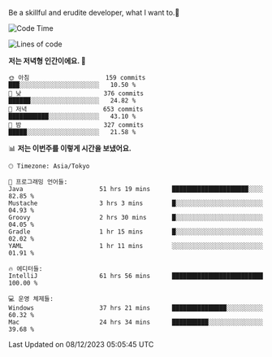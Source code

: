 Be a skillful and erudite developer, what I want to.👶

<!--START_SECTION:waka-->
![Code Time](http://img.shields.io/badge/Code%20Time-323%20hrs%2053%20mins-blue)

![Lines of code](https://img.shields.io/badge/%EC%A0%80%EB%8A%94%20%EC%97%AC%ED%83%9C%EA%B9%8C%EC%A7%80%20-744.5%20thousand%20%EC%A4%84%EC%9D%98%20%EC%BD%94%EB%93%9C%EB%A5%BC%20%EC%9E%91%EC%84%B1%ED%96%88%EC%96%B4%EC%9A%94.-blue)

**저는 저녁형 인간이에요. 🦉** 

```text
🌞 아침                     159 commits         ███░░░░░░░░░░░░░░░░░░░░░░   10.50 % 
🌆 낮　                     376 commits         ██████░░░░░░░░░░░░░░░░░░░   24.82 % 
🌃 저녁                     653 commits         ███████████░░░░░░░░░░░░░░   43.10 % 
🌙 밤　                     327 commits         █████░░░░░░░░░░░░░░░░░░░░   21.58 % 
```


📊 **저는 이번주를 이렇게 시간을 보냈어요.** 

```text
🕑︎ Timezone: Asia/Tokyo

💬 프로그래밍 언어들: 
Java                     51 hrs 19 mins      █████████████████████░░░░   82.85 % 
Mustache                 3 hrs 3 mins        █░░░░░░░░░░░░░░░░░░░░░░░░   04.93 % 
Groovy                   2 hrs 30 mins       █░░░░░░░░░░░░░░░░░░░░░░░░   04.05 % 
Gradle                   1 hr 15 mins        █░░░░░░░░░░░░░░░░░░░░░░░░   02.02 % 
YAML                     1 hr 11 mins        ░░░░░░░░░░░░░░░░░░░░░░░░░   01.91 % 

🔥 에디터들: 
IntelliJ                 61 hrs 56 mins      █████████████████████████   100.00 % 

💻 운영 체제들: 
Windows                  37 hrs 21 mins      ███████████████░░░░░░░░░░   60.32 % 
Mac                      24 hrs 34 mins      ██████████░░░░░░░░░░░░░░░   39.68 % 
```


 Last Updated on 08/12/2023 05:05:45 UTC
<!--END_SECTION:waka-->
